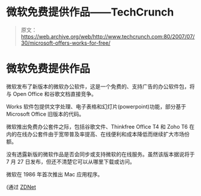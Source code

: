 # 微软免费提供作品——TechCrunch

> 原文：<https://web.archive.org/web/http://www.techcrunch.com:80/2007/07/30/microsoft-offers-works-for-free/>

# 微软免费提供作品

微软发布了新版本的微软办公软件，这是一个免费的、支持广告的办公软件包，将与 Open Office 和谷歌文档直接竞争。

Works 软件包提供文字处理、电子表格和幻灯片(powerpoint)功能，部分基于 Microsoft Office 旧版本的代码。

微软推出免费办公套件之际，包括谷歌文件、Thinkfree Office T4 和 Zoho T6 在内的在线办公套件由于宽带普及率提高、在线便利和成本降低而继续扩大市场份额。

没有透露新版的微软作品是否会同步或支持微软的在线服务。虽然该版本据说将于 7 月 27 日发布，但还不清楚它可以从哪里下载或访问。

微软在 1986 年首次推出 Mac 应用程序。

(通过 [ZDNet](https://web.archive.org/web/20220818231446/http://blogs.zdnet.com/microsoft/?p=604)